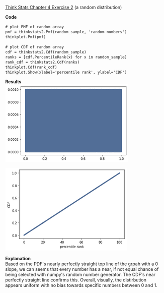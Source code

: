 [Think Stats Chapter 4 Exercise 2](http://greenteapress.com/thinkstats2/html/thinkstats2005.html#toc41) (a random distribution)

**Code**  
```
# plot PMF of random array
pmf = thinkstats2.Pmf(random_sample, 'random numbers')
thinkplot.Pmf(pmf)

# plot CDF of random array
cdf = thinkstats2.Cdf(random_sample)
ranks = [cdf.PercentileRank(x) for x in random_sample]
rank_cdf = thinkstats2.Cdf(ranks)
thinkplot.Cdf(rank_cdf)
thinkplot.Show(xlabel='percentile rank', ylabel='CDF')
```

**Results**  
![PMF of random distribution](images/chap04_ex2_pmf.png)

![CDF of random distribution](images/chap04_ex2_cdf.png)

**Explanation**  
Based on the PDF's nearly perfectly straight top line of the grpah with a 0 slope, we can seems
that every number has a near, if not equal chance of being selected with numpy's
random number generator. The CDF's near perfectly straight line confirms this.
Overall, visually, the distirbution appears uniform with no bias towards specific
numbers between 0 and 1.